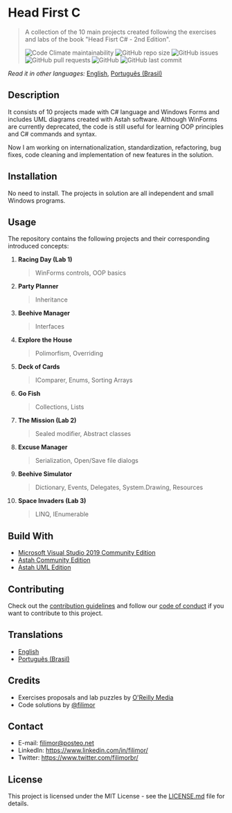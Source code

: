 # Head First C

> A collection of the 10 main projects created following the exercises and labs of the book "Head Fisrt C# - 2nd Edition".
>
> ![Code Climate maintainability](https://img.shields.io/codeclimate/maintainability/filimor/head-first-csharp)
> ![GitHub repo size](https://img.shields.io/github/repo-size/filimor/head-first-csharp)
> ![GitHub issues](https://img.shields.io/github/issues-raw/filimor/head-first-csharp)
> ![GitHub pull requests](https://img.shields.io/github/issues-pr-raw/filimor/head-first-csharp)
> ![GitHub](https://img.shields.io/github/license/filimor/head-first-csharp)
> ![GitHub last commit](https://img.shields.io/github/last-commit/filimor/head-first-csharp)

*Read it in other languages:* [English](https://github.com/filimor/head-first-csharp/blob/master/README.md), [Português (Brasil)](https://github.com/filimor/head-first-csharp/blob/master/README.pt-br.md)

## Description

It consists of 10 projects made with C# language and Windows Forms and includes UML diagrams created with Astah software. Although WinForms are currently deprecated, the code is still useful for learning OOP principles and C# commands and syntax.

Now I am working on internationalization, standardization, refactoring, bug fixes, code cleaning and implementation of new features in the solution.

## Installation

No need to install. The projects in solution are all independent and small Windows programs.

## Usage

The repository contains the following projects and their corresponding introduced concepts:

1. **Racing Day (Lab 1)**
   > WinForms controls, OOP basics
2. **Party Planner**
   > Inheritance
3. **Beehive Manager**
   > Interfaces
4. **Explore the House**
   > Polimorfism, Overriding
5. **Deck of Cards**
   > IComparer, Enums, Sorting Arrays
6. **Go Fish**
   > Collections, Lists
7. **The Mission (Lab 2)**
   > Sealed modifier, Abstract classes
8. **Excuse Manager**
   > Serialization, Open/Save file dialogs
9. **Beehive Simulator**
   > Dictionary, Events, Delegates, System.Drawing, Resources
10. **Space Invaders (Lab 3)**
    > LINQ, IEnumerable

## Build With

- [Microsoft Visual Studio 2019 Community Edition](https://visualstudio.microsoft.com/vs/community/)
- [Astah Community Edition](https://astah.net/)
- [Astah UML Edition](https://astah.net/)

## Contributing

Check out the [contribution guidelines](https://github.com/filimor/head-first-csharp/blob/master/CONTRIBUTING.md) and follow our [code of conduct](https://github.com/filimor/head-first-csharp/blob/master/CODE_OF_CONDUCT.md) if you want to contribute to this project.

## Translations

* [English](https://github.com/filimor/head-first-csharp/blob/master/README.md)
* [Português (Brasil)](https://github.com/filimor/head-first-csharp/blob/master/README.pt-br.md)

## Credits

- Exercises proposals and lab puzzles by [O'Reilly Media](https://github.com/head-first-csharp)
- Code solutions by [@filimor](https://github.com/filimor/)

## Contact

- E-mail: filimor@posteo.net
- LinkedIn: https://www.linkedin.com/in/filimor/
- Twitter: https://www.twitter.com/filimorbr/

## License

This project is licensed under the MIT License - see the [LICENSE.md](https://github.com/filimor/head-first-csharp/blob/master/LICENSE "MIT") file for details.
